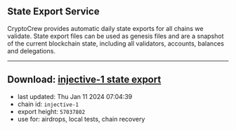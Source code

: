 ## State Export Service
CryptoCrew provides automatic daily state exports for all chains we validate. State export files can be used as genesis files and are a snapshot of the current blockchain state, including all validators, accounts, balances and delegations.

---
**Download: [injective-1 state export](https://dl.ccvalidators.com/SERVICE/injective/injective-1_export_57037802.json)**
---

- last updated: Thu Jan 11 2024 07:04:39
- chain id: `injective-1`
- export height: `57037802`
- use for: airdrops, local tests, chain recovery
